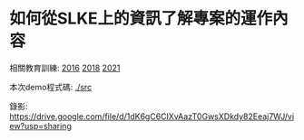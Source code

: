 # 如何從SLKE上的資訊了解專案的運作內容

相關教育訓練:
[2016](https://github.com/softleader/softleader-training-course/blob/master/2016/Q1/stream-and-lambda/Stream%26Lambda.md)
[2018](https://github.com/softleader/softleader-training-course/tree/master/2018/Q1/stream-adv)
[2021](https://github.com/softleader/softleader-training-course/tree/master/2021/Q4/stream/src/main/java/tw/com/softleader/stream_2021)

本次demo程式碼: [./src](src)

錄影: https://drive.google.com/file/d/1dK6gC6CIXvAazT0GwsXDkdy82Eeaj7WJ/view?usp=sharing
